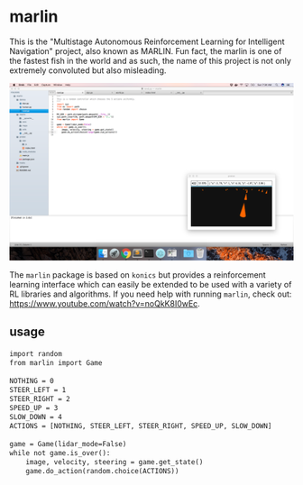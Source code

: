 # marlin
This is the "Multistage Autonomous Reinforcement Learning for Intelligent Navigation" project, also
known as MARLIN. Fun fact, the marlin is one of the fastest fish in the world and as such, the name
of this project is not only extremely convoluted but also misleading.

![screenshot](demos/screenshot.png)

The `marlin` package is based on `konics` but provides a reinforcement learning interface which can
easily be extended to be used with a variety of RL libraries and algorithms. If you need help with 
running `marlin`, check out: https://www.youtube.com/watch?v=noQkK8I0wEc.

## usage
```
import random
from marlin import Game

NOTHING = 0
STEER_LEFT = 1
STEER_RIGHT = 2
SPEED_UP = 3
SLOW_DOWN = 4
ACTIONS = [NOTHING, STEER_LEFT, STEER_RIGHT, SPEED_UP, SLOW_DOWN]

game = Game(lidar_mode=False)
while not game.is_over():
    image, velocity, steering = game.get_state()
    game.do_action(random.choice(ACTIONS))
```
